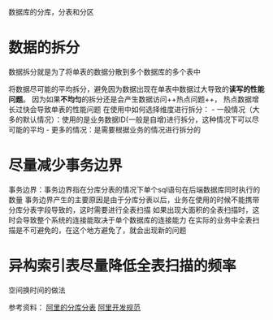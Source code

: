 数据库的分库，分表和分区
# 数据的拆分
数据拆分就是为了将单表的数据分散到多个数据库的多个表中

将数据尽可能的平均拆分，避免因为数据出现在单表中数据过大导致的**读写的性能问题**。
因为如果**不均匀**的拆分还是会产生数据访问++热点问题++， 热点数据增长过快会导致单表的性能问题
在使用中如何选择维度进行拆分：
	- 一般情况（大多的默认情况）：使用的是业务数据ID(一般是自增)进行拆分，这种情况下可以尽可能的平均
	- 更多的情况：是需要根据业务的情况进行拆分的

# 尽量减少事务边界
事务边界：事务边界指在分库分表的情况下单个sql语句在后端数据库同时执行的数量
事务边界产生的主要原因是由于分库分表以后，业务在使用的时候不能携带分库分表字段导致的，这时需要进行全表扫描
如果出现大面积的全表扫描时，这时会导致整个系统的连接能取决于单个数据库的连接能力
在实际的业务中全表扫描是不可避免的，在这个地方避免了，就会出现新的问题

# 异构索引表尽量降低全表扫描的频率
空间换时间的做法






参考资料：
[阿里的分库分表](https://mp.weixin.qq.com/s/YpirU0zbZfKNxDSQSTNaxQ)
[阿里开发规范](https://yq.aliyun.com/articles/69327)